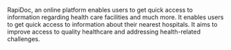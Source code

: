RapiDoc, an online platform enables users to get quick access to information regarding health care facilities and much more. It enables users to get quick access to information about their nearest hospitals. It aims to improve access to quality healthcare and addressing health-related challenges.
